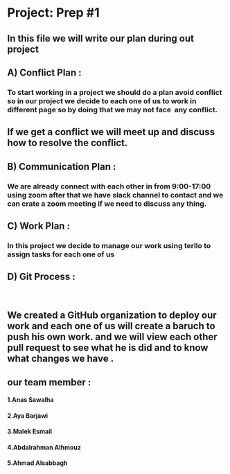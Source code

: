 # Project: Prep #1

## In this file we will write our plan during out project

## A) **Conflict Plan :**

### To start working in a project we should do a plan avoid conflict so in our project we decide to each one of us to work in different page so by doing that we may not face  any conflict.

## If we get a conflict we will meet up and discuss how to resolve the conflict.

## B) **Communication Plan :**

### We are already connect with each other in from 9:00-17:00 using zoom after that we have slack channel to contact and we can crate a zoom meeting if we need to discuss any thing.

## C) **Work Plan :**

### In this project we decide to manage our work using terllo to assign tasks for each one of us 

## D) **Git Process :**
 
## We created a GitHub organization to deploy our work and each one of us will create a baruch to push his own work. and we will view each other pull request to see what he is did and to know what changes we have .

## our team member :

#### 1.Anas Sawalha

#### 2.Aya Barjawi

#### 3.Malek Esmail

#### 4.Abdalrahman Alhmouz

#### 5.Ahmad Alsabbagh